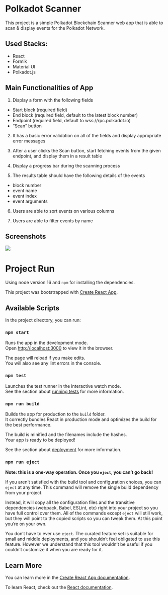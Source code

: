 # Polkadot Scanner

This project is a simple Polkadot Blockchain Scanner web app that is able to scan & display events for the Polkadot Network.

## Used Stacks:

- React
- Formik
- Material UI
- Polkadot.js

## Main Functionalities of App

1. Display a form with the following fields

- Start block (required field)
- End block (required field, default to the latest block number)
- Endpoint (required field, default to wss://rpc.polkadot.io)
- “Scan” button

2. It has a basic error validation on all of the fields and display appropriate error messages

3. After a user clicks the Scan button, start fetching events from the given endpoint, and display them in a result table

4. Display a progress bar during the scanning process

5. The results table should have the following details of the events

- block number
- event name
- event index
- event arguments

6. Users are able to sort events on various columns

7. Users are able to filter events by name

## Screenshots

<img src='https://tscscreencastlive.blob.core.windows.net/uploads/g0003016cPfgYv4HUS8VkgrTtQcTN/2022-05-31_00-31-04.png?sv=2019-07-07&sr=b&sig=Ic%2FUwLLuksHjwGtgT71K51Lvro8BgD3p3KtjsTL3M1k%3D&st=2022-05-30T14%3A26%3A37Z&se=2022-05-31T14%3A31%3A37Z&sp=r' />



# Project Run

Using node version 16 and `npm` for installing the dependencies.

This project was bootstrapped with [Create React App](https://github.com/facebook/create-react-app).

## Available Scripts

In the project directory, you can run:

### `npm start`

Runs the app in the development mode.\
Open [http://localhost:3000](http://localhost:3000) to view it in the browser.

The page will reload if you make edits.\
You will also see any lint errors in the console.

### `npm test`

Launches the test runner in the interactive watch mode.\
See the section about [running tests](https://facebook.github.io/create-react-app/docs/running-tests) for more information.

### `npm run build`

Builds the app for production to the `build` folder.\
It correctly bundles React in production mode and optimizes the build for the best performance.

The build is minified and the filenames include the hashes.\
Your app is ready to be deployed!

See the section about [deployment](https://facebook.github.io/create-react-app/docs/deployment) for more information.

### `npm run eject`

**Note: this is a one-way operation. Once you `eject`, you can’t go back!**

If you aren’t satisfied with the build tool and configuration choices, you can `eject` at any time. This command will remove the single build dependency from your project.

Instead, it will copy all the configuration files and the transitive dependencies (webpack, Babel, ESLint, etc) right into your project so you have full control over them. All of the commands except `eject` will still work, but they will point to the copied scripts so you can tweak them. At this point you’re on your own.

You don’t have to ever use `eject`. The curated feature set is suitable for small and middle deployments, and you shouldn’t feel obligated to use this feature. However we understand that this tool wouldn’t be useful if you couldn’t customize it when you are ready for it.

## Learn More

You can learn more in the [Create React App documentation](https://facebook.github.io/create-react-app/docs/getting-started).

To learn React, check out the [React documentation](https://reactjs.org/).
